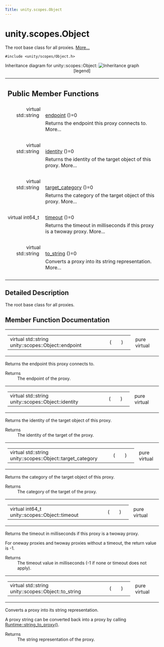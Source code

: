 ```yaml
---
Title: unity.scopes.Object
---
```


# unity.scopes.Object

<p>The root base class for all proxies.  
<a href="#details">More...</a></p>
<p><code>#include &lt;unity/scopes/Object.h&gt;</code></p>
Inheritance diagram for unity::scopes::Object:
<img src="https://developer.ubuntu.com/static/devportal_uploaded/e183b4c1-36ff-4b8e-b123-e202ade4240c-../unity.scopes.Object/classunity_1_1scopes_1_1_object__inherit__graph.png" border="0" usemap="#unity_1_1scopes_1_1_object_inherit__map" alt="Inheritance graph"/>
<map name="unity_1_1scopes_1_1_object_inherit__map" id="unity_1_1scopes_1_1_object_inherit__map">
<area shape="rect" id="node2" href="https://developer.ubuntu.com../classunity_1_1scopes_1_1_query_ctrl.html" title="QueryCtrl allows a query to be cancelled. " alt="" coords="208,5,381,32"/><area shape="rect" id="node3" href="https://developer.ubuntu.com../classunity_1_1scopes_1_1_registry.html" title="White pages service for available scopes. " alt="" coords="213,56,376,83"/><area shape="rect" id="node4" href="https://developer.ubuntu.com../classunity_1_1scopes_1_1_reply.html" title="Allows query termination to be sent to the source of a query. " alt="" coords="221,107,368,133"/><area shape="rect" id="node9" href="https://developer.ubuntu.com../classunity_1_1scopes_1_1_scope.html" title="Allows queries, preview requests, and activation requests to be sent to a scope. " alt="" coords="218,157,371,184"/><area shape="rect" id="node5" href="https://developer.ubuntu.com../classunity_1_1scopes_1_1_preview_reply.html" title="Allows the results of a preview to be sent to the preview requester. " alt="" coords="429,80,624,107"/><area shape="rect" id="node7" href="https://developer.ubuntu.com../classunity_1_1scopes_1_1_search_reply.html" title="Allows the results of a search query to be sent to the query source. " alt="" coords="431,135,622,161"/><area shape="rect" id="node6" href="https://developer.ubuntu.com../classunity_1_1scopes_1_1testing_1_1_mock_preview_reply.html" title="Mock for unity::scopes::PreviewReply class. " alt="" coords="672,69,829,110"/><area shape="rect" id="node8" href="https://developer.ubuntu.com../classunity_1_1scopes_1_1testing_1_1_mock_search_reply.html" title="Mock for unity::scopes::SearchReply class. " alt="" coords="672,134,829,175"/></map>
<center><span class="legend">[legend]</span></center>
<table class="memberdecls">
<tr class="heading"><td colspan="2"><h2 class="groupheader">
Public Member Functions</h2></td></tr>
<tr class="memitem:ad7618cc9d878c40b389361d4acd473ae"><td class="memItemLeft" align="right" valign="top">virtual std::string&#160;</td><td class="memItemRight" valign="bottom"><a class="el" href="#ad7618cc9d878c40b389361d4acd473ae">endpoint</a> ()=0</td></tr>
<tr class="memdesc:ad7618cc9d878c40b389361d4acd473ae"><td class="mdescLeft">&#160;</td><td class="mdescRight">Returns the endpoint this proxy connects to.  More...<br /></td></tr>
<tr class="separator:ad7618cc9d878c40b389361d4acd473ae"><td class="memSeparator" colspan="2">&#160;</td></tr>
<tr class="memitem:a1b55aea886f0a68cb8a578f7ee0b1cfd"><td class="memItemLeft" align="right" valign="top">virtual std::string&#160;</td><td class="memItemRight" valign="bottom"><a class="el" href="#a1b55aea886f0a68cb8a578f7ee0b1cfd">identity</a> ()=0</td></tr>
<tr class="memdesc:a1b55aea886f0a68cb8a578f7ee0b1cfd"><td class="mdescLeft">&#160;</td><td class="mdescRight">Returns the identity of the target object of this proxy.  More...<br /></td></tr>
<tr class="separator:a1b55aea886f0a68cb8a578f7ee0b1cfd"><td class="memSeparator" colspan="2">&#160;</td></tr>
<tr class="memitem:a40a997516629df3dacca9742dbddd6cb"><td class="memItemLeft" align="right" valign="top">virtual std::string&#160;</td><td class="memItemRight" valign="bottom"><a class="el" href="#a40a997516629df3dacca9742dbddd6cb">target_category</a> ()=0</td></tr>
<tr class="memdesc:a40a997516629df3dacca9742dbddd6cb"><td class="mdescLeft">&#160;</td><td class="mdescRight">Returns the category of the target object of this proxy.  More...<br /></td></tr>
<tr class="separator:a40a997516629df3dacca9742dbddd6cb"><td class="memSeparator" colspan="2">&#160;</td></tr>
<tr class="memitem:a41d9839f1e3cbcd6d8baee0736feccab"><td class="memItemLeft" align="right" valign="top">virtual int64_t&#160;</td><td class="memItemRight" valign="bottom"><a class="el" href="#a41d9839f1e3cbcd6d8baee0736feccab">timeout</a> ()=0</td></tr>
<tr class="memdesc:a41d9839f1e3cbcd6d8baee0736feccab"><td class="mdescLeft">&#160;</td><td class="mdescRight">Returns the timeout in milliseconds if this proxy is a twoway proxy.  More...<br /></td></tr>
<tr class="separator:a41d9839f1e3cbcd6d8baee0736feccab"><td class="memSeparator" colspan="2">&#160;</td></tr>
<tr class="memitem:a9ae27e1f30dc755abcd796a1e8a25150"><td class="memItemLeft" align="right" valign="top">virtual std::string&#160;</td><td class="memItemRight" valign="bottom"><a class="el" href="#a9ae27e1f30dc755abcd796a1e8a25150">to_string</a> ()=0</td></tr>
<tr class="memdesc:a9ae27e1f30dc755abcd796a1e8a25150"><td class="mdescLeft">&#160;</td><td class="mdescRight">Converts a proxy into its string representation.  More...<br /></td></tr>
<tr class="separator:a9ae27e1f30dc755abcd796a1e8a25150"><td class="memSeparator" colspan="2">&#160;</td></tr>
</table>
<a name="details" id="details"></a><h2 class="groupheader">Detailed Description</h2>
<p>The root base class for all proxies. </p>
<h2 class="groupheader">Member Function Documentation</h2>
<table class="mlabels">
<tr>
<td class="mlabels-left">
<table class="memname">
<tr>
<td class="memname">virtual std::string unity::scopes::Object::endpoint </td>
<td>(</td>
<td class="paramname"></td><td>)</td>
<td></td>
</tr>
</table>
</td>
<td class="mlabels-right">
<span class="mlabels"><span class="mlabel">pure virtual</span></span>  </td>
</tr>
</table>
<p>Returns the endpoint this proxy connects to. </p>
<dl class="section return"><dt>Returns</dt><dd>The endpoint of the proxy. </dd></dl>
<table class="mlabels">
<tr>
<td class="mlabels-left">
<table class="memname">
<tr>
<td class="memname">virtual std::string unity::scopes::Object::identity </td>
<td>(</td>
<td class="paramname"></td><td>)</td>
<td></td>
</tr>
</table>
</td>
<td class="mlabels-right">
<span class="mlabels"><span class="mlabel">pure virtual</span></span>  </td>
</tr>
</table>
<p>Returns the identity of the target object of this proxy. </p>
<dl class="section return"><dt>Returns</dt><dd>The identity of the target of the proxy. </dd></dl>
<table class="mlabels">
<tr>
<td class="mlabels-left">
<table class="memname">
<tr>
<td class="memname">virtual std::string unity::scopes::Object::target_category </td>
<td>(</td>
<td class="paramname"></td><td>)</td>
<td></td>
</tr>
</table>
</td>
<td class="mlabels-right">
<span class="mlabels"><span class="mlabel">pure virtual</span></span>  </td>
</tr>
</table>
<p>Returns the category of the target object of this proxy. </p>
<dl class="section return"><dt>Returns</dt><dd>The category of the target of the proxy. </dd></dl>
<table class="mlabels">
<tr>
<td class="mlabels-left">
<table class="memname">
<tr>
<td class="memname">virtual int64_t unity::scopes::Object::timeout </td>
<td>(</td>
<td class="paramname"></td><td>)</td>
<td></td>
</tr>
</table>
</td>
<td class="mlabels-right">
<span class="mlabels"><span class="mlabel">pure virtual</span></span>  </td>
</tr>
</table>
<p>Returns the timeout in milliseconds if this proxy is a twoway proxy. </p>
<p>For oneway proxies and twoway proxies without a timeout, the return value is -1. </p><dl class="section return"><dt>Returns</dt><dd>The timeout value in milliseconds (-1 if none or timeout does not apply). </dd></dl>
<table class="mlabels">
<tr>
<td class="mlabels-left">
<table class="memname">
<tr>
<td class="memname">virtual std::string unity::scopes::Object::to_string </td>
<td>(</td>
<td class="paramname"></td><td>)</td>
<td></td>
</tr>
</table>
</td>
<td class="mlabels-right">
<span class="mlabels"><span class="mlabel">pure virtual</span></span>  </td>
</tr>
</table>
<p>Converts a proxy into its string representation. </p>
<p>A proxy string can be converted back into a proxy by calling <a class="el" href="unity.scopes.Runtime.md#a24eec46bc15975c219642fcfe8e5357f" title="Convert a string to a proxy. ">Runtime::string_to_proxy()</a>. </p><dl class="section return"><dt>Returns</dt><dd>The string representation of the proxy. </dd></dl>
